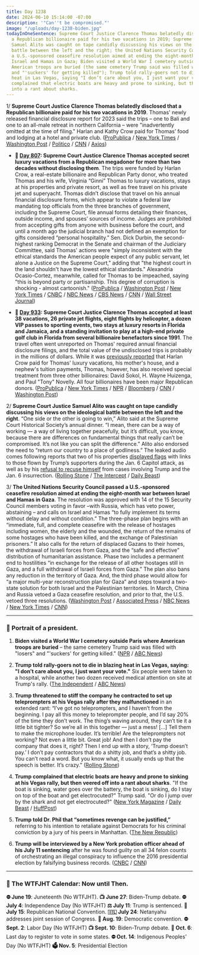 ```yaml
---
title: Day 1238
date: 2024-06-10 15:14:00 -07:00
description: '"Can''t be compromised."'
image: "/uploads/day-1238-biden.jpg"
todayInOneSentence: Supreme Court Justice Clarence Thomas belatedly disclosed that
  a Republican billionaire paid for his two vacations in 2019; Supreme Court Justice
  Samuel Alito was caught on tape candidly discussing his views on the ideological
  battle between the left and the right; the United Nations Security Council passed
  a U.S.-sponsored ceasefire resolution aimed at ending the eight-month war between
  Israel and Hamas in Gaza; Biden visited a World War I cemetery outside Paris where
  American troops are buried (the same cemetery Trump said was filled with "losers"
  and "'suckers' for getting killed"); Trump told rally-goers not to die in blazing
  heat in Las Vegas, saying "I don’t care about you, I just want your vote"; and Trump
  complained that electric boats are heavy and prone to sinking, but then veered off
  into a rant about sharks.
---
```


1/ **Supreme Court Justice Clarence Thomas belatedly disclosed that a Republican billionaire paid for his two vacations in 2019**. Thomas' newly released financial disclosure report for 2023 said the trips – one to Bali and one to an all-male retreat in northern California – were "inadvertently omitted at the time of filing." Harlan and Kathy Crow paid for Thomas’ food and lodging at a hotel and private club. ([ProPublica](https://www.propublica.org/article/clarence-thomas-gift-disclosures-harlan-crow) / [New York Times](https://www.nytimes.com/2024/06/07/us/supreme-court-disclosures-gifts.html) / [Washington Post](https://www.washingtonpost.com/politics/2024/06/07/supreme-court-financial-disclosures-gifts-thomas/) / [Politico](https://www.politico.com/news/2024/06/07/supreme-court-clarence-thomas-financial-disclosures-00162311) / [CNN](https://www.cnn.com/2024/06/07/politics/clarence-thomas-harlan-crow-bali/index.html) / [Axios](https://www.axios.com/2024/06/07/scotus-2023-financial-disclosure-clarence-thomas-harlan-crow))

* **📌 [Day 807](https://whatthefuckjusthappenedtoday.com/2023/04/06/day-807/#1-supreme-court-justice-clarence-tho): Supreme Court Justice Clarence Thomas accepted secret luxury vacations from a Republican megadonor for more than two decades without disclosing them**. The trips were funded by Harlan Crow, a real-estate billionaire and Republican Party donor, who treated Thomas and his wife, Virginia “Ginni” Thomas to luxury vacations, stays at his properties and private resort, as well as free travel on his private jet and superyacht. Thomas didn’t disclose that travel on his annual financial disclosure forms, which appear to violate a federal law mandating top officials from the three branches of government, including the Supreme Court, file annual forms detailing their finances, outside income, and spouses’ sources of income. Judges are prohibited from accepting gifts from anyone with business before the court, and until a month ago the judicial branch had not defined an exemption for gifts considered “personal hospitality.” Sen. Dick Durbin, the second-highest ranking Democrat in the Senate and chairman of the Judiciary Committee, said Thomas' actions were "simply inconsistent with the ethical standards the American people expect of any public servant, let alone a Justice on the Supreme Court," adding that "the highest court in the land shouldn't have the lowest ethical standards." Alexandria Ocasio-Cortez, meanwhile, called for Thomas to be impeached, saying "this is beyond party or partisanship. This degree of corruption is shocking - almost cartoonish." ([ProPublica](https://www.propublica.org/article/clarence-thomas-scotus-undisclosed-luxury-travel-gifts-crow) / [Washington Post](https://www.washingtonpost.com/politics/2023/04/06/clarence-thomas-trips-republican-donor/) / [New York Times](https://www.nytimes.com/2023/04/06/us/politics/clarence-thomas-luxury-trips-ethics.html?action=click&module=Well&pgtype=Homepage&section=US%20News) / [CNBC](https://www.cnbc.com/2023/04/06/clarence-thomas-took-gop-megadonor-harlan-crow-secret-luxury-trips-report.html) / [NBC News](https://www.nbcnews.com/politics/supreme-court/supreme-court-justices-clarence-thomas-are-ethics-police-rcna78520) / [CBS News](https://www.cbsnews.com/news/clarence-thomas-propublica-supreme-court-trips-harlan-crow-code-of-conduct-ethics/) / [CNN](https://www.cnn.com/2023/04/06/politics/clarence-thomas-harlan-crow-supreme-court-pro-publica/) / [Wall Street Journal](https://www.wsj.com/articles/clarence-thomass-vacations-prompt-calls-for-stronger-ethics-rules-for-supreme-court-db33a144?mod=djemalertNEWS))

* **📌 [Day 933](https://whatthefuckjusthappenedtoday.com/2023/08/10/day-933/#1-supreme-court-justice-clarence-tho): Supreme Court Justice Clarence Thomas accepted at least 38 vacations, 26 private jet flights, eight flights by helicopter, a dozen VIP passes to sporting events, two stays at luxury resorts in Florida and Jamaica, and a standing invitation to play at a high-end private golf club in Florida from several billionaire benefactors since 1991**. The travel often went unreported on Thomas' required annual financial disclosure filings, and the total value of the undisclosed trips is probably in the millions of dollars. While it was [previously reported](https://whatthefuckjusthappenedtoday.com/2023/04/06/day-807/#1-supreme-court-justice-clarence-tho) that Harlan Crow paid for Thomas' luxury vacations, his mother's house, and a nephew's tuition payments, Thomas, however, has also received special treatment from three other billionaires: David Sokol, H. Wayne Huizenga, and Paul "Tony" Novelly. All four billionaires have been major Republican donors. ([ProPublica](https://www.propublica.org/article/clarence-thomas-other-billionaires-sokol-huizenga-novelly-supreme-court) / [New York Times](https://www.nytimes.com/2023/07/09/us/clarence-thomas-horatio-alger-association.html) / [NPR](https://www.npr.org/2023/08/10/1193162713/clarence-thomas-supreme-court-gifts-disclosure) / [Bloomberg](https://www.bloomberg.com/news/articles/2023-08-10/thomas-s-rich-pals-gave-justice-even-more-propublica-reports?sref=MIBMEEoj) / [CNN](https://www.cnn.com/2023/08/10/politics/clarence-thomas-gifts-hospitality-propublica-report/index.html) / [Washington Post](https://www.washingtonpost.com/politics/2023/08/10/more-revelations-emerge-about-billionaires-gifts-clarence-thomas/))

2/ **Supreme Court Justice Samuel Alito was caught on tape candidly discussing his views on the ideological battle between the left and the right**. “One side or the other is going to win,” Alito said at the Supreme Court Historical Society’s annual dinner. “I mean, there can be a way of working — a way of living together peacefully, but it’s difficult, you know, because there are differences on fundamental things that really can’t be compromised. It’s not like you can split the difference.” Alito also endorsed the need to “return our country to a place of godliness.” The leaked audio comes following reports that two of his properties [displayed flags](https://whatthefuckjusthappenedtoday.com/2024/05/23/day-1220/#2-a-second-flag-carried-by-rioters-o) with links to those flown by Trump’s supporters during the Jan. 6 Capitol attack, as well as by his [refusal to recuse himself](https://whatthefuckjusthappenedtoday.com/2024/05/29/day-1226/#1-supreme-court-justice-samuel-alito) from cases involving Trump and the Jan. 6 insurrection. ([Rolling Stone](https://www.rollingstone.com/politics/politics-features/samuel-alito-supreme-court-justice-recording-tape-battle-1235036470/) / [The Intercept](https://theintercept.com/2024/06/10/deconstructed-supreme-court-samuel-alito-secret-audio/) / [Daily Beast](https://www.thedailybeast.com/justice-samuel-alito-gets-remarkably-candid-in-secret-audio-recording))

3/ **The United Nations Security Council passed a U.S.-sponsored ceasefire resolution aimed at ending the eight-month war between Israel and Hamas in Gaza**. The resolution was approved with 14 of the 15 Security Council members voting in favor –with Russia, which has veto power, abstaining – and calls on Israel and Hamas “to fully implement its terms without delay and without condition.” The three-phase plan begins with an “immediate, full, and complete ceasefire with the release of hostages including women, the elderly and the wounded, the return of the remains of some hostages who have been killed, and the exchange of Palestinian prisoners.” It also calls for the return of displaced Gazans to their homes, the withdrawal of Israeli forces from Gaza, and the “safe and effective” distribution of humanitarian assistance. Phase two includes a permanent end to hostilities “in exchange for the release of all other hostages still in Gaza, and a full withdrawal of Israeli forces from Gaza.” The plan also bans any reduction in the territory of Gaza. And, the third phase would allow for “a major multi-year reconstruction plan for Gaza” and steps toward a two-state solution for both Israel and the Palestinian territories. In March, China and Russia vetoed a Gaza ceasefire resolution, and prior to that, the U.S. vetoed three resolutions. ([Washington Post](https://www.washingtonpost.com/national-security/2024/06/10/unsc-israel-gaza-ceasefire-resolution/) / [Associated Press](https://apnews.com/article/un-us-security-council-israel-hamas-ceasefire-834734f606a5245cc46a2487a70ae3fa) / [NBC News](https://www.nbcnews.com/news/us-news/us-calls-un-security-council-vote-cease-fire-proposal-gaza-rcna156373) / [New York Times](https://www.nytimes.com/live/2024/06/10/world/israel-gaza-war-hamas) / [CNN](https://edition.cnn.com/middleeast/live-news/israel-hamas-war-gaza-news-06-10-24/h_66336896aa6a78aff16d359826d53fad))

---

### 👑 Portrait of a president.

1. **Biden visited a World War I cemetery outside Paris where American troops are buried** – the same cemetery Trump said was filled with "losers" and "'suckers' for getting killed." ([NPR](https://www.npr.org/2024/06/09/nx-s1-4993699/biden-trump-aisne-marne-cemetery-losers-suckers) / [ABC News](https://abcnews.go.com/Politics/biden-stop-wwi-cemetery-france-honor-american-troops/story?id=110964107))

2. **Trump told rally-goers not to die in blazing heat in Las Vegas, saying: "I don’t care about you, I just want your vote."** Six people were taken to a hospital, while another two dozen received medical attention on site at Trump's rally. ([The Independent](https://www.independent.co.uk/news/world/americas/us-politics/trump-voters-heat-las-vegas-b2559547.html) / [ABC News](https://abcnews.go.com/Politics/scorching-heat-trump-rally-las-vegas-sends-6/story?id=110974299))

3. **Trump threatened to stiff the company he contracted to set up teleprompters at his Vegas rally after they malfunctioned** in an extended rant: “I’ve got no teleprompters, and I haven’t from the beginning. I pay all this money to teleprompter people, and I’d say 20% of the time they don’t work. The thing’s waving around, they can’t tie it a little bit tighter? So we’re all in this together — just a mess! \[...\] Tell them to make the microphone louder. It’s terrible! Are the teleprompters not working? Not even a little bit. Great job! And then I don’t pay the company that does it, right? Then I end up with a story, ‘Trump doesn’t pay.’ I don’t pay contractors that do a shitty job, and that’s a shitty job. You can’t read a word. But you know what, it usually ends up that the speech is better. It’s crazy.” ([Rolling Stone](https://www.rollingstone.com/politics/politics-news/unscripted-trump-broken-teleprompters-stiff-contractors-1235036263/))

4. **Trump complained that electric boats are heavy and prone to sinking at his Vegas rally, but then veered off into a rant about sharks**. "If the boat is sinking, water goes over the battery, the boat is sinking, do I stay on top of the boat and get electrocuted?" Trump said. "Or do I jump over by the shark and not get electrocuted?" ([New York Magazine](https://nymag.com/intelligencer/2024/06/trump-reveals-hed-rather-die-by-electrocution-than-by-shark.html) / [Daily Beast](https://www.thedailybeast.com/trumps-shark-phobia-re-emerges-during-meandering-rant-at-las-vegas-campaign-rally) / [HuffPost](https://www.huffpost.com/entry/donald-trump-sharks-boats_n_666665d0e4b02fc48bf39e10))

5. **Trump told Dr. Phil that “sometimes revenge can be justified,”** referring to his intention to retaliate against Democrats for his criminal conviction by a jury of his peers in Manhattan. ([The New Republic](https://newrepublic.com/article/182480/trump-dr-phil-hannity-bizarre-moments-alarm))

6. **Trump will be interviewed by a New York probation officer ahead of his July 11 sentencing** after he was found guilty on all 34 felon counts of orchestrating an illegal conspiracy to influence the 2016 presidential election by falsifying business records. ([CNBC](https://www.cnbc.com/2024/06/10/trump-probation-interview-hush-money-trial-verdict.html) / [CNN](https://www.cnn.com/2024/06/09/politics/trump-probation-interview-hush-money/index.html))

---

### 📅 The WTFJHT Calendar: Now until Then.

**⛔️ June 19**: Juneteenth (No WTFJHT).
**📺 June 27**: Biden-Trump debate.
**⛔️ July 4**: Independence Day (No WTFJHT)
**⚖️ July 11**: Trump is sentenced.
**🐘 July 15**: Republican National Convention.
**🇮🇱 July 24**: Netanyahu addresses joint session of Congress.
**🫏 Aug. 19**: Democratic convention.
**⛔️ Sept. 2**: Labor Day (No WTFJHT)
**📺 Sept. 10**: Biden-Trump debate.
**📆 Oct. 6**: Last day to register to vote in some states.
**⛔️ Oct. 14**: Indigenous Peoples’ Day (No WTFJHT)
**🗳️ Nov. 5**: Presidential Election